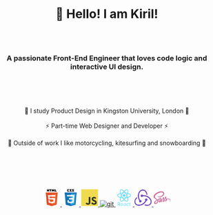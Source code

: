 

<h1 align="center">👋 Hello! I am Kiril! </h1>
<br/>
<br/>
<h3 align="center">A passionate Front-End Engineer that loves code logic and interactive UI design.</h3>

<p align="center">
<br/>
<br/>
<br/>
<br/>
📝  I study Product Design in Kingston University, London 📝 
<br/>
<br/>
 ⚡  Part-time Web Designer and Developer  ⚡ 
<br/>
<br/>
🌱  Outside of work I like motorcycling, kitesurfing and snowboarding 🌱 
<br/>
<br/>
<br/>
<br/>
<br/>
<br/>
<p>
<!-- <h3 align="right">Languages and Tools:</h3>
<br/>
<br/> -->
<p align="center" font-size="150px"> <a href="https://www.w3.org/html/" target="_blank"> <img src="https://raw.githubusercontent.com/devicons/devicon/master/icons/html5/html5-original-wordmark.svg" alt="html5" width="40" height="40"/> </a> <a href="https://www.w3schools.com/css/" target="_blank"> <img src="https://raw.githubusercontent.com/devicons/devicon/master/icons/css3/css3-original-wordmark.svg" alt="css3" width="40" height="40"/> </a> <a href="https://developer.mozilla.org/en-US/docs/Web/JavaScript" target="_blank"> <img src="https://raw.githubusercontent.com/devicons/devicon/master/icons/javascript/javascript-original.svg" alt="javascript" width="40" height="40"/> </a> <a href="https://git-scm.com/" target="_blank"> <img src="https://www.vectorlogo.zone/logos/git-scm/git-scm-icon.svg" alt="git" width="40" height="40"/> </a>
 <a href="https://reactjs.org/" target="_blank"> <img src="https://raw.githubusercontent.com/devicons/devicon/master/icons/react/react-original-wordmark.svg" alt="react" width="40" height="40"/> </a> <a href="https://redux.js.org" target="_blank"> <img src="https://raw.githubusercontent.com/devicons/devicon/master/icons/redux/redux-original.svg" alt="redux" width="40" height="40"/> </a> <a href="https://sass-lang.com" target="_blank"> <img src="https://raw.githubusercontent.com/devicons/devicon/master/icons/sass/sass-original.svg" alt="sass" width="40" height="40"/> </a></p>
